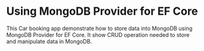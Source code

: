# Using MongoDB Provider for EF Core 
This Car booking app demonstrate how to store data into MongoDB using MongoDB Provider for EF Core.
It show CRUD operation needed to store and manipulate data in MongoDB.
